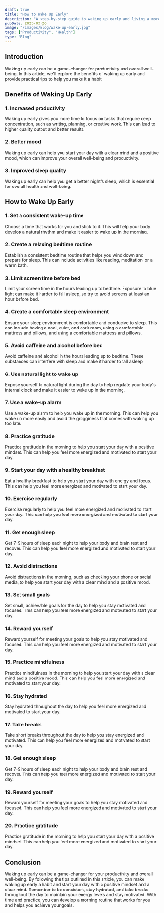 ```yaml
---
draft: true
title: "How to Wake Up Early"
description: "A step-by-step guide to waking up early and living a more productive life."
pubDate: 2025-03-26
image: "/images/blog/wake-up-early.jpg"
tags: ["Productivity", "Health"]
type: "Blog"
---
```


## Introduction

Waking up early can be a game-changer for productivity and overall well-being. In this article, we'll explore the benefits of waking up early and provide practical tips to help you make it a habit.

## Benefits of Waking Up Early

### 1. Increased productivity

Waking up early gives you more time to focus on tasks that require deep concentration, such as writing, planning, or creative work. This can lead to higher quality output and better results.

### 2. Better mood

Waking up early can help you start your day with a clear mind and a positive mood, which can improve your overall well-being and productivity.

### 3. Improved sleep quality

Waking up early can help you get a better night's sleep, which is essential for overall health and well-being.

## How to Wake Up Early

### 1. Set a consistent wake-up time

Choose a time that works for you and stick to it. This will help your body develop a natural rhythm and make it easier to wake up in the morning.

### 2. Create a relaxing bedtime routine

Establish a consistent bedtime routine that helps you wind down and prepare for sleep. This can include activities like reading, meditation, or a warm bath.

### 3. Limit screen time before bed

Limit your screen time in the hours leading up to bedtime. Exposure to blue light can make it harder to fall asleep, so try to avoid screens at least an hour before bed.

### 4. Create a comfortable sleep environment

Ensure your sleep environment is comfortable and conducive to sleep. This can include having a cool, quiet, and dark room, using a comfortable mattress and pillows, and using a comfortable mattress and pillows.

### 5. Avoid caffeine and alcohol before bed

Avoid caffeine and alcohol in the hours leading up to bedtime. These substances can interfere with sleep and make it harder to fall asleep.

### 6. Use natural light to wake up

Expose yourself to natural light during the day to help regulate your body's internal clock and make it easier to wake up in the morning.

### 7. Use a wake-up alarm

Use a wake-up alarm to help you wake up in the morning. This can help you wake up more easily and avoid the grogginess that comes with waking up too late.

### 8. Practice gratitude

Practice gratitude in the morning to help you start your day with a positive mindset. This can help you feel more energized and motivated to start your day.

### 9. Start your day with a healthy breakfast

Eat a healthy breakfast to help you start your day with energy and focus. This can help you feel more energized and motivated to start your day.

### 10. Exercise regularly

Exercise regularly to help you feel more energized and motivated to start your day. This can help you feel more energized and motivated to start your day.

### 11. Get enough sleep

Get 7-9 hours of sleep each night to help your body and brain rest and recover. This can help you feel more energized and motivated to start your day.

### 12. Avoid distractions

Avoid distractions in the morning, such as checking your phone or social media, to help you start your day with a clear mind and a positive mood.

### 13. Set small goals

Set small, achievable goals for the day to help you stay motivated and focused. This can help you feel more energized and motivated to start your day.

### 14. Reward yourself

Reward yourself for meeting your goals to help you stay motivated and focused. This can help you feel more energized and motivated to start your day.

### 15. Practice mindfulness

Practice mindfulness in the morning to help you start your day with a clear mind and a positive mood. This can help you feel more energized and motivated to start your day.

### 16. Stay hydrated

Stay hydrated throughout the day to help you feel more energized and motivated to start your day.

### 17. Take breaks

Take short breaks throughout the day to help you stay energized and motivated. This can help you feel more energized and motivated to start your day.

### 18. Get enough sleep

Get 7-9 hours of sleep each night to help your body and brain rest and recover. This can help you feel more energized and motivated to start your day.

### 19. Reward yourself

Reward yourself for meeting your goals to help you stay motivated and focused. This can help you feel more energized and motivated to start your day.

### 20. Practice gratitude

Practice gratitude in the morning to help you start your day with a positive mindset. This can help you feel more energized and motivated to start your day.

## Conclusion

Waking up early can be a game-changer for your productivity and overall well-being. By following the tips outlined in this article, you can make waking up early a habit and start your day with a positive mindset and a clear mind. Remember to be consistent, stay hydrated, and take breaks throughout the day to maintain your energy levels and stay motivated. With time and practice, you can develop a morning routine that works for you and helps you achieve your goals.



